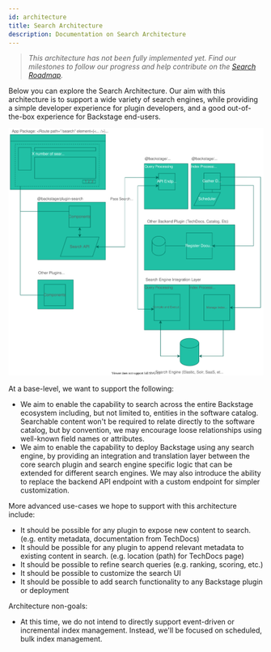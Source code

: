 ```yaml
---
id: architecture
title: Search Architecture
description: Documentation on Search Architecture
---
```


> _This architecture has not been fully implemented yet. Find our milestones to
> follow our progress and help contribute on the
> [Search Roadmap](./README.md#project-roadmap)._

Below you can explore the Search Architecture. Our aim with this architecture is
to support a wide variety of search engines, while providing a simple developer
experience for plugin developers, and a good out-of-the-box experience for
Backstage end-users.

<img data-zoomable src="../../assets/search/architecture.drawio.svg" alt="Search Architecture" />

At a base-level, we want to support the following:

- We aim to enable the capability to search across the entire Backstage
  ecosystem including, but not limited to, entities in the software catalog.
  Searchable content won't be required to relate directly to the software
  catalog, but by convention, we may encourage loose relationships using
  well-known field names or attributes.
- We aim to enable the capability to deploy Backstage using any search engine,
  by providing an integration and translation layer between the core search
  plugin and search engine specific logic that can be extended for different
  search engines. We may also introduce the ability to replace the backend API
  endpoint with a custom endpoint for simpler customization.

More advanced use-cases we hope to support with this architecture include:

- It should be possible for any plugin to expose new content to search. (e.g.
  entity metadata, documentation from TechDocs)
- It should be possible for any plugin to append relevant metadata to existing
  content in search. (e.g. location (path) for TechDocs page)
- It should be possible to refine search queries (e.g. ranking, scoring, etc.)
- It should be possible to customize the search UI
- It should be possible to add search functionality to any Backstage plugin or
  deployment

Architecture non-goals:

- At this time, we do not intend to directly support event-driven or incremental
  index management. Instead, we'll be focused on scheduled, bulk index
  management.
